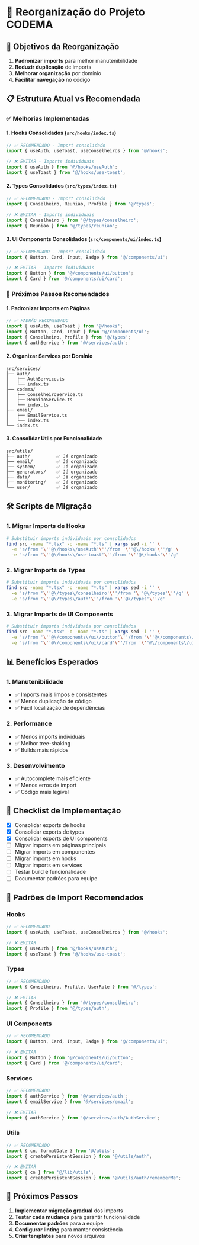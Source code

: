 # 📁 Reorganização do Projeto CODEMA

## 🎯 **Objetivos da Reorganização**

1. **Padronizar imports** para melhor manutenibilidade
2. **Reduzir duplicação** de imports
3. **Melhorar organização** por domínio
4. **Facilitar navegação** no código

## 📋 **Estrutura Atual vs Recomendada**

### **✅ Melhorias Implementadas**

#### **1. Hooks Consolidados** (`src/hooks/index.ts`)
```typescript
// ✅ RECOMENDADO - Import consolidado
import { useAuth, useToast, useConselheiros } from '@/hooks';

// ❌ EVITAR - Imports individuais
import { useAuth } from '@/hooks/useAuth';
import { useToast } from '@/hooks/use-toast';
```

#### **2. Types Consolidados** (`src/types/index.ts`)
```typescript
// ✅ RECOMENDADO - Import consolidado
import { Conselheiro, Reuniao, Profile } from '@/types';

// ❌ EVITAR - Imports individuais
import { Conselheiro } from '@/types/conselheiro';
import { Reuniao } from '@/types/reuniao';
```

#### **3. UI Components Consolidados** (`src/components/ui/index.ts`)
```typescript
// ✅ RECOMENDADO - Import consolidado
import { Button, Card, Input, Badge } from '@/components/ui';

// ❌ EVITAR - Imports individuais
import { Button } from '@/components/ui/button';
import { Card } from '@/components/ui/card';
```

### **🔄 Próximos Passos Recomendados**

#### **1. Padronizar Imports em Páginas**
```typescript
// ✅ PADRÃO RECOMENDADO
import { useAuth, useToast } from '@/hooks';
import { Button, Card, Input } from '@/components/ui';
import { Conselheiro, Profile } from '@/types';
import { authService } from '@/services/auth';
```

#### **2. Organizar Services por Domínio**
```
src/services/
├── auth/
│   ├── AuthService.ts
│   └── index.ts
├── codema/
│   ├── ConselheiroService.ts
│   ├── ReuniaoService.ts
│   └── index.ts
├── email/
│   ├── EmailService.ts
│   └── index.ts
└── index.ts
```

#### **3. Consolidar Utils por Funcionalidade**
```
src/utils/
├── auth/          ✅ Já organizado
├── email/         ✅ Já organizado
├── system/        ✅ Já organizado
├── generators/    ✅ Já organizado
├── data/          ✅ Já organizado
├── monitoring/    ✅ Já organizado
└── user/          ✅ Já organizado
```

## 🛠️ **Scripts de Migração**

### **1. Migrar Imports de Hooks**
```bash
# Substituir imports individuais por consolidados
find src -name "*.tsx" -o -name "*.ts" | xargs sed -i '' \
  -e 's/from '\''@\/hooks\/useAuth'\''/from '\''@\/hooks'\''/g' \
  -e 's/from '\''@\/hooks\/use-toast'\''/from '\''@\/hooks'\''/g'
```

### **2. Migrar Imports de Types**
```bash
# Substituir imports individuais por consolidados
find src -name "*.tsx" -o -name "*.ts" | xargs sed -i '' \
  -e 's/from '\''@\/types\/conselheiro'\''/from '\''@\/types'\''/g' \
  -e 's/from '\''@\/types\/auth'\''/from '\''@\/types'\''/g'
```

### **3. Migrar Imports de UI Components**
```bash
# Substituir imports individuais por consolidados
find src -name "*.tsx" -o -name "*.ts" | xargs sed -i '' \
  -e 's/from '\''@\/components\/ui\/button'\''/from '\''@\/components\/ui'\''/g' \
  -e 's/from '\''@\/components\/ui\/card'\''/from '\''@\/components\/ui'\''/g'
```

## 📊 **Benefícios Esperados**

### **1. Manutenibilidade**
- ✅ Imports mais limpos e consistentes
- ✅ Menos duplicação de código
- ✅ Fácil localização de dependências

### **2. Performance**
- ✅ Menos imports individuais
- ✅ Melhor tree-shaking
- ✅ Builds mais rápidos

### **3. Desenvolvimento**
- ✅ Autocomplete mais eficiente
- ✅ Menos erros de import
- ✅ Código mais legível

## 🎯 **Checklist de Implementação**

- [x] Consolidar exports de hooks
- [x] Consolidar exports de types
- [x] Consolidar exports de UI components
- [ ] Migrar imports em páginas principais
- [ ] Migrar imports em componentes
- [ ] Migrar imports em hooks
- [ ] Migrar imports em services
- [ ] Testar build e funcionalidade
- [ ] Documentar padrões para equipe

## 📝 **Padrões de Import Recomendados**

### **Hooks**
```typescript
// ✅ RECOMENDADO
import { useAuth, useToast, useConselheiros } from '@/hooks';

// ❌ EVITAR
import { useAuth } from '@/hooks/useAuth';
import { useToast } from '@/hooks/use-toast';
```

### **Types**
```typescript
// ✅ RECOMENDADO
import { Conselheiro, Profile, UserRole } from '@/types';

// ❌ EVITAR
import { Conselheiro } from '@/types/conselheiro';
import { Profile } from '@/types/auth';
```

### **UI Components**
```typescript
// ✅ RECOMENDADO
import { Button, Card, Input, Badge } from '@/components/ui';

// ❌ EVITAR
import { Button } from '@/components/ui/button';
import { Card } from '@/components/ui/card';
```

### **Services**
```typescript
// ✅ RECOMENDADO
import { authService } from '@/services/auth';
import { emailService } from '@/services/email';

// ❌ EVITAR
import { authService } from '@/services/auth/AuthService';
```

### **Utils**
```typescript
// ✅ RECOMENDADO
import { cn, formatDate } from '@/utils';
import { createPersistentSession } from '@/utils/auth';

// ❌ EVITAR
import { cn } from '@/lib/utils';
import { createPersistentSession } from '@/utils/auth/rememberMe';
```

## 🚀 **Próximos Passos**

1. **Implementar migração gradual** dos imports
2. **Testar cada mudança** para garantir funcionalidade
3. **Documentar padrões** para a equipe
4. **Configurar linting** para manter consistência
5. **Criar templates** para novos arquivos 